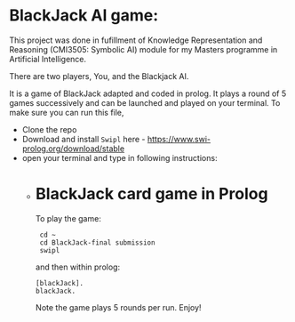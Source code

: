 # BlackJack AI game:
This project was done in fufillment of  Knowledge Representation and Reasoning (CMI3505: Symbolic AI) module for my Masters programme in Artificial Intelligence.

There are two players, You, and the Blackjack AI. 

It is a game of BlackJack adapted and coded in prolog. It plays a round of 5 games successively and can be launched and played on your terminal.
To make sure you can run this file,
- Clone the repo
- Download and install `Swipl` here - https://www.swi-prolog.org/download/stable
- open your terminal and type in following instructions:
    - BlackJack card game in Prolog
      =============================
      
      To play the game:
      
           cd ~
           cd BlackJack-final submission
           swipl
      
      and then within prolog:
      
          [blackJack].
          blackJack.
      
      Note the game plays 5 rounds per run.
Enjoy!
